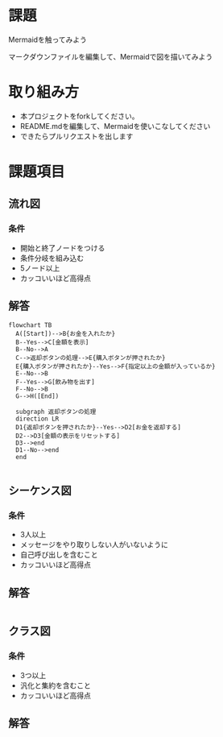 # 課題
Mermaidを触ってみよう

マークダウンファイルを編集して、Mermaidで図を描いてみよう

# 取り組み方
* 本プロジェクトをforkしてください。
* README.mdを編集して、Mermaidを使いこなしてください
* できたらプルリクエストを出します

# 課題項目
## 流れ図
### 条件
- 開始と終了ノードをつける
- 条件分岐を組み込む
- 5ノード以上
- カッコいいほど高得点

## 解答
```mermaid
flowchart TB
  A([Start])-->B{お金を入れたか}
  B--Yes-->C[金額を表示]
  B--No-->A
  C-->返却ボタンの処理-->E{購入ボタンが押されたか}
  E{購入ボタンが押されたか}--Yes-->F{指定以上の金額が入っているか}
  E--No-->B
  F--Yes-->G[飲み物を出す]
  F--No-->B
  G-->H([End])

  subgraph 返却ボタンの処理
  direction LR
  D1{返却ボタンを押されたか}--Yes-->D2[お金を返却する]
  D2-->D3[金額の表示をリセットする]
  D3-->end
  D1--No-->end
  end
  
```

## シーケンス図
### 条件
- 3人以上
- メッセージをやり取りしない人がいないように
- 自己呼び出しを含むこと
- カッコいいほど高得点

## 解答
```mermaid
```

## クラス図

### 条件
- 3つ以上
- 汎化と集約を含むこと
- カッコいいほど高得点

## 解答
